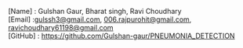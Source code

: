 [Name] : Gulshan Gaur, Bharat singh, Ravi Choudhary  
[Email] :gulssh3@gmail.com, 006.rajpurohit@gmail.com, ravichoudhary61198@gmail.com    
[GitHub] : https://github.com/Gulshan-gaur/PNEUMONIA_DETECTION 
